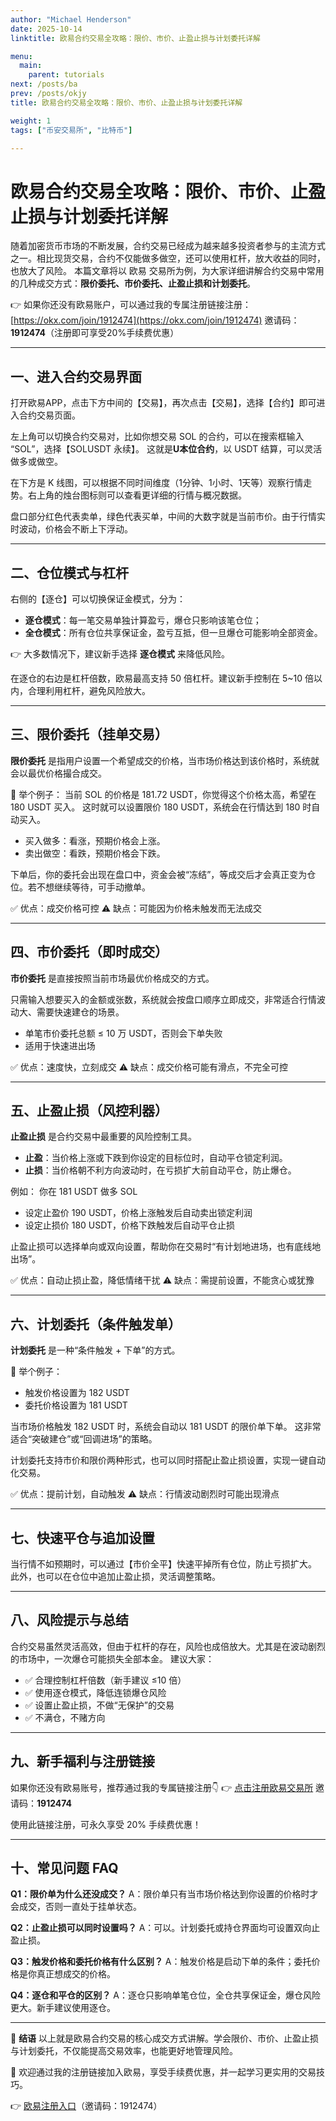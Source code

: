 ```yaml
---
author: "Michael Henderson"
date: 2025-10-14
linktitle: 欧易合约交易全攻略：限价、市价、止盈止损与计划委托详解

menu:
  main:
    parent: tutorials
next: /posts/ba
prev: /posts/okjy
title: 欧易合约交易全攻略：限价、市价、止盈止损与计划委托详解

weight: 1
tags: ["币安交易所", "比特币"]

---
```

# 欧易合约交易全攻略：限价、市价、止盈止损与计划委托详解

随着加密货币市场的不断发展，合约交易已经成为越来越多投资者参与的主流方式之一。相比现货交易，合约不仅能做多做空，还可以使用杠杆，放大收益的同时，也放大了风险。
本篇文章将以 欧易 交易所为例，为大家详细讲解合约交易中常用的几种成交方式：**限价委托、市价委托、止盈止损和计划委托**。

👉 如果你还没有欧易账户，可以通过我的专属注册链接注册：
[https://okx.com/join/1912474](https://okx.com/join/1912474)
邀请码：**1912474**（注册即可享受20%手续费优惠）

---

## 一、进入合约交易界面

打开欧易APP，点击下方中间的【交易】，再次点击【交易】，选择【合约】即可进入合约交易页面。

左上角可以切换合约交易对，比如你想交易 SOL 的合约，可以在搜索框输入 “SOL”，选择【SOLUSDT 永续】。
这就是**U本位合约**，以 USDT 结算，可以灵活做多或做空。

在下方是 K 线图，可以根据不同时间维度（1分钟、1小时、1天等）观察行情走势。右上角的烛台图标则可以查看更详细的行情与概况数据。

盘口部分红色代表卖单，绿色代表买单，中间的大数字就是当前市价。由于行情实时波动，价格会不断上下浮动。

---

## 二、仓位模式与杠杆

右侧的【逐仓】可以切换保证金模式，分为：

* **逐仓模式**：每一笔交易单独计算盈亏，爆仓只影响该笔仓位；
* **全仓模式**：所有仓位共享保证金，盈亏互抵，但一旦爆仓可能影响全部资金。

👉 大多数情况下，建议新手选择 **逐仓模式** 来降低风险。

在逐仓的右边是杠杆倍数，欧易最高支持 50 倍杠杆。建议新手控制在 5~10 倍以内，合理利用杠杆，避免风险放大。

---

## 三、限价委托（挂单交易）

**限价委托** 是指用户设置一个希望成交的价格，当市场价格达到该价格时，系统就会以最优价格撮合成交。

📌 举个例子：
当前 SOL 的价格是 181.72 USDT，你觉得这个价格太高，希望在 180 USDT 买入。
这时就可以设置限价 180 USDT，系统会在行情达到 180 时自动买入。

* 买入做多：看涨，预期价格会上涨。
* 卖出做空：看跌，预期价格会下跌。

下单后，你的委托会出现在盘口中，资金会被“冻结”，等成交后才会真正变为仓位。若不想继续等待，可手动撤单。

✅ 优点：成交价格可控
⚠️ 缺点：可能因为价格未触发而无法成交

---

## 四、市价委托（即时成交）

**市价委托** 是直接按照当前市场最优价格成交的方式。

只需输入想要买入的金额或张数，系统就会按盘口顺序立即成交，非常适合行情波动大、需要快速建仓的场景。

* 单笔市价委托总额 ≤ 10 万 USDT，否则会下单失败
* 适用于快速进出场

✅ 优点：速度快，立刻成交
⚠️ 缺点：成交价格可能有滑点，不完全可控

---

## 五、止盈止损（风控利器）

**止盈止损** 是合约交易中最重要的风险控制工具。

* **止盈**：当价格上涨或下跌到你设定的目标位时，自动平仓锁定利润。
* **止损**：当价格朝不利方向波动时，在亏损扩大前自动平仓，防止爆仓。

例如：
你在 181 USDT 做多 SOL

* 设定止盈价 190 USDT，价格上涨触发后自动卖出锁定利润
* 设定止损价 180 USDT，价格下跌触发后自动平仓止损

止盈止损可以选择单向或双向设置，帮助你在交易时“有计划地进场，也有底线地出场”。

✅ 优点：自动止损止盈，降低情绪干扰
⚠️ 缺点：需提前设置，不能贪心或犹豫

---

## 六、计划委托（条件触发单）

**计划委托** 是一种“条件触发 + 下单”的方式。

📌 举个例子：

* 触发价格设置为 182 USDT
* 委托价格设置为 181 USDT

当市场价格触发 182 USDT 时，系统会自动以 181 USDT 的限价单下单。
这非常适合“突破建仓”或“回调进场”的策略。

计划委托支持市价和限价两种形式，也可以同时搭配止盈止损设置，实现一键自动化交易。

✅ 优点：提前计划，自动触发
⚠️ 缺点：行情波动剧烈时可能出现滑点

---

## 七、快速平仓与追加设置

当行情不如预期时，可以通过【市价全平】快速平掉所有仓位，防止亏损扩大。
此外，也可以在仓位中追加止盈止损，灵活调整策略。

---

## 八、风险提示与总结

合约交易虽然灵活高效，但由于杠杆的存在，风险也成倍放大。尤其是在波动剧烈的市场中，一次爆仓可能损失全部本金。
建议大家：

* ✅ 合理控制杠杆倍数（新手建议 ≤10 倍）
* ✅ 使用逐仓模式，降低连锁爆仓风险
* ✅ 设置止盈止损，不做“无保护”的交易
* ✅ 不满仓，不赌方向

---

## 九、新手福利与注册链接

如果你还没有欧易账号，推荐通过我的专属链接注册👇
👉 [点击注册欧易交易所](https://okx.com/join/1912474)
邀请码：**1912474**

使用此链接注册，可永久享受 20% 手续费优惠！

---

## 十、常见问题 FAQ

**Q1：限价单为什么还没成交？**
A：限价单只有当市场价格达到你设置的价格时才会成交，否则一直处于挂单状态。

**Q2：止盈止损可以同时设置吗？**
A：可以。计划委托或持仓界面均可设置双向止盈止损。

**Q3：触发价格和委托价格有什么区别？**
A：触发价格是启动下单的条件；委托价格是你真正想成交的价格。

**Q4：逐仓和平仓的区别？**
A：逐仓只影响单笔仓位，全仓共享保证金，爆仓风险更大。新手建议使用逐仓。

---

📢 **结语**
以上就是欧易合约交易的核心成交方式讲解。学会限价、市价、止盈止损与计划委托，不仅能提高交易效率，也能更好地管理风险。

📲 欢迎通过我的注册链接加入欧易，享受手续费优惠，并一起学习更实用的交易技巧。

👉 [欧易注册入口](https://okx.com/join/1912474)（邀请码：1912474）